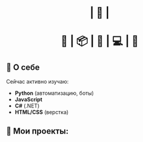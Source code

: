 <div align="center">
  <h1>| 🚀 |<h1>
  <p>🐍 | 📦 | 🧠 | 💻 | 🚀</p>
</div>

## 🌟 О себе
Сейчас активно изучаю:  
- **Python** (автоматизацию, боты)  
- **JavaScript**  
- **C#** (.NET)  
- **HTML/CSS** (верстка)




## 🎨 Мои проекты:
<div align="center">
</div>
